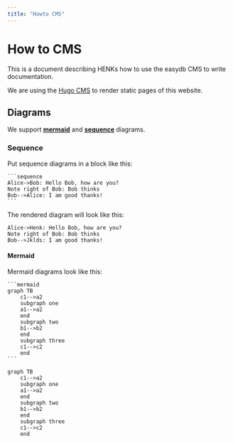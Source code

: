 ```yaml
---
title: "Howto CMS"
---
```


# How to CMS

This is a document describing HENKs how to use the easydb CMS to write documentation.

We are using the [Hugo CMS](https://gohugo.io/documentation/) to render static pages of this website.

## Diagrams

We support [**mermaid**](https://mermaidjs.github.io/) and [**sequence**](https://bramp.github.io/js-sequence-diagrams/) diagrams.

### Sequence

Put sequence diagrams in a block like this:

~~~
```sequence
Alice->Bob: Hello Bob, how are you?
Note right of Bob: Bob thinks
Bob-->Alice: I am good thanks!
```
~~~

The rendered diagram will look like this:

```sequence
Alice->Henk: Hello Bob, how are you?
Note right of Bob: Bob thinks
Bob-->Jklds: I am good thanks!
```
#### Mermaid

Mermaid diagrams look like this:

~~~
```mermaid
graph TB
    c1-->a2
    subgraph one
    a1-->a2
    end
    subgraph two
    b1-->b2
    end
    subgraph three
    c1-->c2
    end
```
~~~

```mermaid
graph TB
    c1-->a2
    subgraph one
    a1-->a2
    end
    subgraph two
    b1-->b2
    end
    subgraph three
    c1-->c2
    end
```
